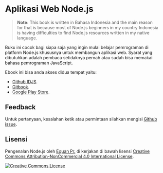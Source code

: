 # Aplikasi Web Node.js


> **Note:** This book is written in Bahasa Indonesia and the main reason for that is because most of Node.js beginners in my country Indonesia is having difficulties to find Node.js resources written in my native language.


Buku ini cocok bagi siapa saja yang ingin mulai belajar pemrograman di platform Node.js khususnya untuk membangun aplikasi web. Syarat yang dibutuhkan adalah pembaca setidaknya pernah atau sudah bisa memakai bahasa pemrograman JavaScript.

Ebook ini bisa anda akses didua tempat yaitu:
- [Github IDJS](https://idjs.github.io/belajar-nodejs).
- [Gitbook](https://app.gitbook.com/@junwatu/s/pengenalan-node-js/).
- [Google Play Store](https://play.google.com/store/books/details?id=pdOfDwAAQBAJ).

## Feedback

Untuk pertanyaan, kesalahan ketik atau permintaan silahkan mengisi [Github issue](https://github.com/idjs/belajar-nodejs/issues).


## Lisensi

<span xmlns:dct="http://purl.org/dc/terms/" property="dct:title">Pengenalan Node.js</span> oleh <a xmlns:cc="http://creativecommons.org/ns#" href="http://junwatu.github.io/" property="cc:attributionName" rel="cc:attributionURL">Equan Pr.</a> di kerjakan di bawah lisensi [Creative Commons Attribution-NonCommercial 4.0 International License](http://creativecommons.org/licenses/by-nc/4.0/).

<a rel="license" href="http://creativecommons.org/licenses/by-nc/4.0/"><img alt="Creative Commons License" style="border-width:0" src="https://i.creativecommons.org/l/by-nc/4.0/88x31.png"></a>

